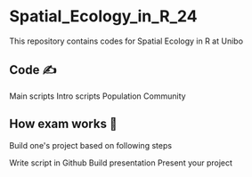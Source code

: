 # Spatial_Ecology_in_R_24
This repository contains codes for Spatial Ecology in R at Unibo

## Code ✍️

Main scripts
Intro scripts
Population
Community


## How exam works 📖

Build one's project based on following steps

Write script in Github
Build presentation
Present your project

